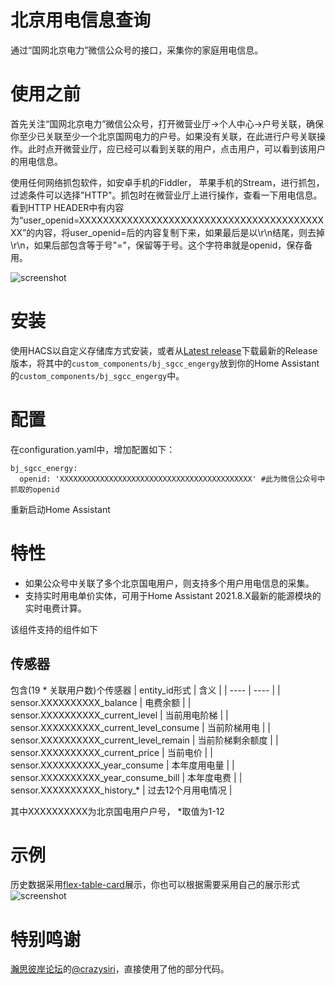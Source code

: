# 北京用电信息查询

通过“国网北京电力”微信公众号的接口，采集你的家庭用电信息。

# 使用之前
首先关注“国网北京电力”微信公众号，打开微营业厅->个人中心->户号关联，确保你至少已关联至少一个北京国网电力的户号。如果没有关联，在此进行户号关联操作。此时点开微营业厅，应已经可以看到关联的用户，点击用户，可以看到该用户的用电信息。

使用任何网络抓包软件，如安卓手机的Fiddler， 苹果手机的Stream，进行抓包，过滤条件可以选择"HTTP"。抓包时在微营业厅上进行操作，查看一下用电信息。看到HTTP HEADER中有内容为“user_openid=XXXXXXXXXXXXXXXXXXXXXXXXXXXXXXXXXXXXXXXXXXX”的内容，将user_openid=后的内容复制下来，如果最后是以\r\n结尾，则去掉\r\n，如果后部包含等于号"="，保留等于号。这个字符串就是openid，保存备用。

![screenshot](https://user-images.githubusercontent.com/27534713/129526979-3ebd1685-51b0-4d86-923d-ca5695148d56.png)

# 安装
使用HACS以自定义存储库方式安装，或者从[Latest release](https://github.com/georgezhao2010/bj_sgcc_energy/releases/latest)下载最新的Release版本，将其中的`custom_components/bj_sgcc_engergy`放到你的Home Assistant的`custom_components/bj_sgcc_engergy`中。

# 配置
在configuration.yaml中，增加配置如下：
```
bj_sgcc_energy:
  openid: 'XXXXXXXXXXXXXXXXXXXXXXXXXXXXXXXXXXXXXXXXXXX' #此为微信公众号中抓取的openid
```
重新启动Home Assistant

# 特性
- 如果公众号中关联了多个北京国电用户，则支持多个用户用电信息的采集。
- 支持实时用电单价实体，可用于Home Assistant 2021.8.X最新的能源模块的实时电费计算。

该组件支持的组件如下
## 传感器
包含(19 * 关联用户数)个传感器
|  entity_id形式   | 含义  |
|  ----  | ----  |
| sensor.XXXXXXXXXX_balance | 电费余额 |
| sensor.XXXXXXXXXX_current_level | 当前用电阶梯 |
| sensor.XXXXXXXXXX_current_level_consume | 当前阶梯用电 |
| sensor.XXXXXXXXXX_current_level_remain | 当前阶梯剩余额度 |
| sensor.XXXXXXXXXX_current_price | 当前电价 |
| sensor.XXXXXXXXXX_year_consume | 本年度用电量 |
| sensor.XXXXXXXXXX_year_consume_bill | 本年度电费 |
| sensor.XXXXXXXXXX_history_* | 过去12个月用电情况 |

其中XXXXXXXXXX为北京国电用户户号， \*取值为1-12

# 示例
历史数据采用[flex-table-card](https://github.com/custom-cards/flex-table-card)展示，你也可以根据需要采用自己的展示形式
![screenshot](https://user-images.githubusercontent.com/27534713/129530748-0f3d980b-357f-4538-b4b4-4f4f65e3df48.png)


# 特别鸣谢
[瀚思彼岸论坛](https://bbs.hassbian.com/)的[@crazysiri](https://https://bbs.hassbian.com/thread-13355-1-1.html)，直接使用了他的部分代码。

